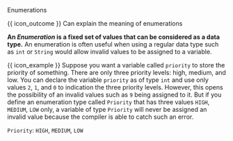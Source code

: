 <span id="title">Enumerations</span>

<span id="prereqs"></span>

<span id="outcomes">{{ icon_outcome }} Can explain the meaning of enumerations</span>

<div id="body">

**An _Enumeration_ is a fixed set of values that can be considered as a data type.** An enumeration is often useful when using a regular data type such as `int` or `String` would allow invalid values to be assigned to a variable.

<box>

{{ icon_example }} Suppose you want a variable called `priority` to store the priority of something. There are only three priority levels: high, medium, and low. You can declare the variable `priority` as of type `int` and use only values `2`, `1`, and `0` to indication the three priority levels. However, this opens the possibility of an invalid values such as `9` being assigned to it. But if you define an enumeration type called `Priority` that has three values `HIGH`, `MEDIUM`, `LOW` only, a variable of type `Priority` will never be assigned an invalid value because the compiler is able to catch such an error.

`Priority`: `HIGH`, `MEDIUM`, `LOW`

</box>

</div>

<div id="extras">
</div>